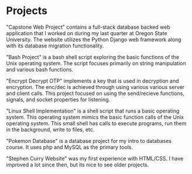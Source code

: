 # Projects 
"Capstone Web Project" contains a full-stack database backed web application that I worked on during my last quarter at Oregon State University. The website utilizes the Python Django web framework along with its database migration functionality.

"Bash Project" is a bash shell script exploring the basic functions of the Unix operating system. The script focuses primarily on 
string manipulation and various bash functions.

"Encrypt Decrypt OTP" implements a key that is used in decryption and encryption. The enc/dec is achieved through using various
various server and client calls. This project focused on using the send/recieve functions, signals, and socket properties for listening.

"Linux Shell Implementation" is a shell script that runs a basic operating system. This operating system mimics the basic function calls of the Unix operating system. This small shell has calls to execute programs, run them in the background, write to files, etc. 

"Pokemon Database" is a database project for my intro to databases course. It uses php and MySQL as the primary tools.

"Stephen Curry Website" was my first experience with HTML/CSS. I have improved a lot since then, but its nice to see older projects. 
